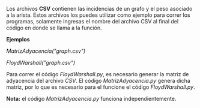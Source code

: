 Los archivos **CSV** contienen las incidencias de un grafo y el peso asociado a la arista. 
Estos archivos los puedes utilizar como ejemplo para correr los programas, solamente ingresas el nombre del archivo CSV
al final del código en donde se llama a la función.

**Ejemplos**

_MatrizAdyacencia("graph.csv")_

_FloydWarshall("graph.csv")_

Para correr el código _FloydWarshall.py_, es necesario generar la matriz de adyacencia del archivo _CSV_.
El código _MatrizAdyacencia.py_ genera dicha matriz, por lo que es necesario para el funcione el código _FloydWarshall.py_.

**Nota:** el código _MatrizAdyacencia.py_ funciona independientemente.
